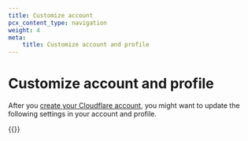 ```yaml
---
title: Customize account
pcx_content_type: navigation
weight: 4
meta: 
    title: Customize account and profile
---
```


# Customize account and profile

After you [create your Cloudflare account](/fundamentals/account-and-billing/account-setup/create-account/), you might want to update the following settings in your account and profile.

{{<directory-listing>}}